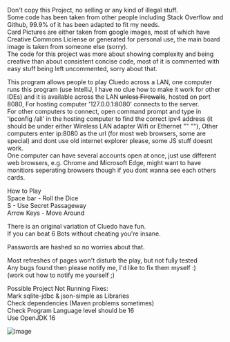 Don't copy this Project, no selling or any kind of illegal stuff.  
Some code has been taken from other people including Stack Overflow and Github, 99.9% of it has been adapted to fit my needs.  
Card Pictures are either taken from google images, most of which have Creative Commons Liciense or generated for personal use, the main board image is taken from someone else (sorry).  
The code for this project was more about showing complexity and being creative than about consistent concise code, most of it is commented with easy stuff being left uncommented, sorry about that.  

This program allows people to play Cluedo across a LAN, one computer runs this program (use IntelliJ, I have no clue how to make it work for other IDEs) and it is available across the LAN ~~unless Firewalls~~, hosted on port 8080,
For hosting computer '127.0.0.1:8080' connects to the server.  
For other computers to connect, open command prompt and type in 'ipconfig /all' in the hosting computer to find the correct ipv4 address
(it should be under either Wireless LAN adapter Wifi or Ethernet "" ""),
Other computers enter ip:8080 as the url (for most web browsers, some are special) and dont use old internet explorer please, some JS stuff doesnt work.  
One computer can have several accounts open at once, just use different web browsers, e.g. Chrome and Microsoft Edge, might want to have monitiors seperating browsers though if you dont wanna see each others cards.

How to Play   
Space bar - Roll the Dice  
S - Use Secret Passageway  
Arrow Keys - Move Around

There is an original variation of Cluedo have fun.  
If you can beat 6 Bots without cheating you're insane.

Passwords are hashed so no worries about that.

Most refreshes of pages won't disturb the play, but not fully tested  
Any bugs found then please notify me, I'd like to fix them myself   :)     
(work out how to notify me yourself ;)


Possible Project Not Running Fixes:  
Mark sqlite-jdbc & json-simple as Libraries  
Check dependencies (Maven problems sometimes)  
Check Program Language level should be 16  
Use OpenJDK 16  

![image](https://user-images.githubusercontent.com/72555054/158429068-c2e91f70-748d-49a4-97c8-82458ea35b72.png)
